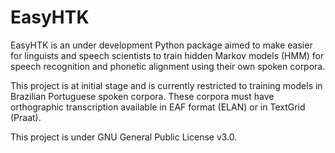 # EasyHTK

EasyHTK is an under development Python package aimed to make easier for linguists and speech scientists to train hidden Markov models (HMM) for speech recognition and phonetic alignment using their own spoken corpora.

This project is at initial stage and is currently restricted to training models in Brazilian Portuguese spoken corpora. These corpora must have orthographic transcription available in EAF format (ELAN) or in TextGrid (Praat).

This project is under GNU General Public License v3.0.